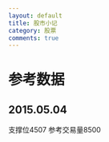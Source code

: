 ```yaml
---
layout: default
title: 股市小记
category: 股票
comments: true
---
```



# 参考数据


## 2015.05.04 
支撑位4507  参考交易量8500

 
